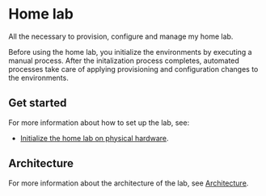 # Home lab

All the necessary to provision, configure and manage my home lab.

Before using the home lab, you initialize the environments by executing
a manual process. After the initalization process completes,
automated processes take care of applying provisioning and
configuration changes to the environments.

## Get started

For more information about how to set up the lab, see:

- [Initialize the home lab on physical hardware](./installation/production/README.md).

## Architecture

For more information about the architecture of the lab, see
[Architecture](./architecture/README.md).
